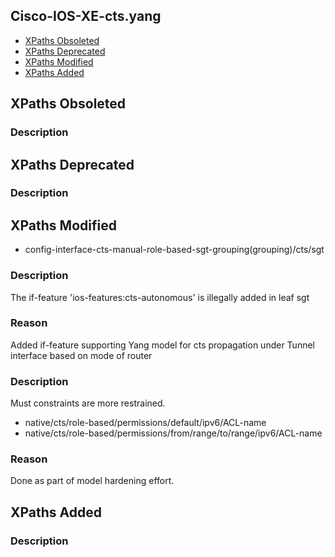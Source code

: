 ## Cisco-IOS-XE-cts.yang


- [XPaths Obsoleted](#xpaths-obsoleted)
- [XPaths Deprecated](#xpaths-deprecated)
- [XPaths Modified](#xpaths-modified)
- [XPaths Added](#xpaths-added)

## XPaths Obsoleted

### Description

## XPaths Deprecated

### Description

## XPaths Modified

- config-interface-cts-manual-role-based-sgt-grouping(grouping)/cts/sgt

### Description

The if-feature 'ios-features:cts-autonomous' is illegally added in leaf sgt

### Reason

Added if-feature supporting Yang model for cts propagation under Tunnel interface based on mode of router

### Description

Must constraints are more restrained.

- native/cts/role-based/permissions/default/ipv6/ACL-name
- native/cts/role-based/permissions/from/range/to/range/ipv6/ACL-name

### Reason

Done as part of model hardening effort.

## XPaths Added

### Description
